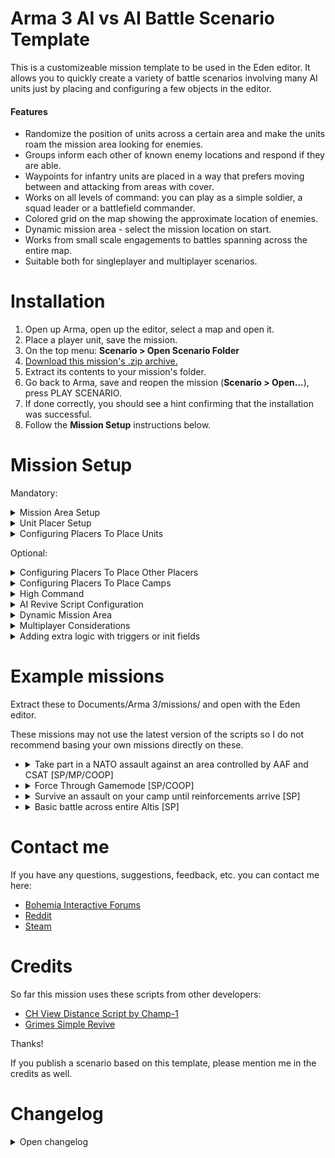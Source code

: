# Arma 3 AI vs AI Battle Scenario Template
This is a customizeable mission template to be used in the Eden editor. It allows you to quickly create a variety of battle scenarios involving many AI units just by placing and configuring a few objects in the editor.

#### Features
- Randomize the position of units across a certain area and make the units roam the mission area looking for enemies.
- Groups inform each other of known enemy locations and respond if they are able.
- Waypoints for infantry units are placed in a way that prefers moving between and attacking from areas with cover.
- Works on all levels of command: you can play as a simple soldier, a squad leader or a battlefield commander.
- Colored grid on the map showing the approximate location of enemies.
- Dynamic mission area - select the mission location on start.
- Works from small scale engagements to battles spanning across the entire map.
- Suitable both for singleplayer and multiplayer scenarios.

# Installation
1. Open up Arma, open up the editor, select a map and open it.
2. Place a player unit, save the mission.
3. On the top menu: <b>Scenario > Open Scenario Folder</b>
4. [Download this mission's .zip archive.](https://github.com/RimantasGalvonas/Arma-3-AI-vs-AI-Battle-Scenario-Template/releases/download/1.3.2/AI-vs-AI-Battle-Scenario-Template-1.3.2.zip)
5. Extract its contents to your mission's folder.
6. Go back to Arma, save and reopen the mission (**Scenario > Open...**), press PLAY SCENARIO.
7. If done correctly, you should see a hint confirming that the installation was successful.
8. Follow the **Mission Setup** instructions below.

# Mission Setup
Mandatory:
<details>
<summary>Mission Area Setup</summary>

## Mission Area Setup
<ol>
<li>You must place a <b>Game Logic</b> entity (Found in Systems > Logic Entities) where you want the mission to take place.</li>
<li>You must name that entity <b>patrolCenter</b>.</li>
<li>
Enter these into said entity's init box:
<pre>
this setVariable ["patrolRadius", <b>1000</b>];
this setVariable ["intelGridSize", <b>100</b>];
this setVariable ["maxInfantryResponseDistance", <b>500</b>];
this setVariable ["maxVehicleResponseDistance", <b>1500</b>];
this setVariable ["maxAirResponseDistance", <b>10000</b>];
this setVariable ["dynamic", <b>false</b>];
</pre>
<b>1000</b> is the radius of the mission area. Units will roam around it looking for enemies. You may adjust the number.

<b>100</b> is the size of a colored square on the map showing you the approximate location of enemies in the mission area. You may adjust this number or set it to <b>0</b> to disable it. Setting the value to something very low will give you very precise positions but may negatively impact performance.

<b>500</b>, <b>1500</b>, <b>10000</b> are maximum distances at which infantry, vehicles and aircraft respond to intel about enemy locations. You may adjust these numbers.

You may change the <b>false</b> to <b>true</b> in `this setVariable ["dynamic", false];` to enable mission location selection at mission start. Read more about it below in the <b>Dynamic Mission Area</b> section.
</li>
<li>It is recommended to place a <b>Military Symbols</b> module in the editor (found in: <b>Systems > Modules > Other</b>). It allows you to see the position of friendly groups on the map.</li>
</ol>
<br>
</details>

<details>
<summary>Unit Placer Setup</summary>

## Unit Placer Setup
<b>Placers</b> are used to place AI units randomly within a certain area.

You must create some <b>placers</b> and sync them to the <b>Patrol Center</b> entity.
<ol>
<li>Place a <b>Game Logic</b> entity somewhere.
<li>
In its init box enter this:<br>
<pre>
this setVariable ["logicType", "placer"];
this setVariable ["minSpawnRadius", <b>0</b>];
this setVariable ["maxSpawnRadius", <b>600</b>];
</pre>

You may adjust the **numbers** for minSpawnRadius and maxSpawnRadius. These values determine the min/max distance from the placer where units can be spawned.
</li>

<li>Sync the <b>placer</b> to the <b>Patrol Center</b>.</li>
</ol>

You may repeat these steps to make as many placers as you want. At least two are recommended - one for each side.

<br>
</details>

<details>
<summary>Configuring Placers To Place Units</summary>

## Configuring Placers To Place Units
This randomizes the location of units within the radius defined in the placer and continuously creates waypoints to make the units patrol the mission area.

There are two ways of doing this:
<ol>
<li>
<details>
<summary><b>Syncing units (Recommended)</b></summary>
<br>
The simplest way to make a placer spawn units is to place units or vehicles in the editor and sync them to the placer.
<br><br>
Sync only one unit from the group, not the entire group. Doing otherwise would still work but it forces redundant calculations and makes initialization much slower.
<br><br>

Other things that can be synced to placers:
- **Respawn Position** Module
- **Spawn AI** Module
- **Spawn AI: Spawnpoint** Module
- Objects
<br><br>
</details>
</li>
<li>
<details>
<summary><b>Group variable</b></summary>

This method is more complex to setup but it has its uses. This makes the placer spawn new units rather than relocate those that were already created in the editor, meaning you could, for example, activate this placer at some later point in the mission to spawn reinforcements (see the <b>Adding extra logic with triggers or init fields</b> section below).
<br><br>

Add this to the placer's init box:
<pre>
this setVariable ["groups", [
    (<b>GROUP_CONFIG</b>),
    (<b>GROUP_CONFIG</b>),
    (<b>GROUP_CONFIG</b>)
]];
</pre>

Then do one or both of the following:
<ol>
<li>
<b>Use predefined group configs</b>

Replace <b>GROUP_CONFIG</b> with a group config path which can be found in the Eden editor <b>Tools -> Config Viewer</b>. Find <b>cfgGroups</b> on the left. Select the one you want and copy it from <b>Config Path</b> in the bottom of the screen. It should look something like this:<br>
<b>configFile >>"CfgGroups" >> "Indep" >> "IND_E_F" >> "Infantry" >> "I_E_InfTeam"</b><br>
You may add as many as you want. Add duplicates if you want more of the same group.
</li>
<li>
<b>Create custom groups</b>

You may also create custom groups out of individual units by replacing **(GROUP_CONFIG)** with for example:
<pre>
["<b>B_Truck_01_ammo_F</b>", "<b>B_Truck_01_Repair_F</b>"]
</pre>
These <b>names in bold</b> can be found by hovering over a unit placed in the Eden editor or in **configFile >> "CfgVehicles"**
</li>
</ol>
</details>
</li>
</ol>
<br>
</details>

Optional:

<details>
<summary>Configuring Placers To Place Other Placers</summary>

## Configuring Placers To Place Other Placers
You can also make **placers** place other **placers**. This could be used, for example, to make all the enemies spawn together in some spot but that spot's location would be randomized across a large area.

Due to technical reasons, you can't just sync the two placers together. It has to be done this way:
<ol>
<li>Create a <b>placer</b> as usual, sync it to the <b>patrolCenter</b>.
<li>Create another <b>placer</b> as usual. Sync units to it (or use the <b>groups</b> variable, see above) but DON'T sync the placer itself to anything. You must give this <b>placer</b> a name. For example <b>randomized_position_placer</b></li>
<li>
Add this to the init box of the <b>placer created in step 1</b>:
<pre>
this setVariable ["childPlacers", [<b>randomized_position_placer</b>]];
</pre>

You can use more than one:<br>
<pre>
this setVariable ["childPlacers", [<b>unitPlacer1</b>, <b>unitPlacer2</b>]];
</pre>
</li>
</ol>

The **placer created in step 1** will randomize the position of the **placer created in step 2**. The latter one will in turn randomize the position of units assigned to it.

You may also add this to the init box of the **placer created in step 2** to attempt to place it at a location that has a road within its radius:
<pre>
this setVariable ["preferRoad", true];
</pre>

<br>
</details>

<details>
<summary>Configuring Placers To Place Camps</summary>

## Configuring Placers To Place Camps
You can spawn camps by adding this to a placer's init box:
<pre>
this setVariable ["camps", [<b>side1</b>, <b>side2</b>]];
</pre>

Valid values for **sides** are **blufor**, **opfor**, **independent**. You may use as many as you want, duplicates are allowed.

The camps will be populated with units from the chosen side.

<br>
</details>

<details>
<summary>High Command</summary>

## High Command
High Command allows you to manually assign waypoints to chosen AI groups instead of having them roam the mission area automatically.

To enable it:
<ol>
<li>
Place a <b>High Command - Commander</b> module (found in: <b>Systems > Modules > Other</b>) in the editor.
</li>
<li>
Sync a playable unit to the <b>High Command - Commander</b> module.
</li>
<li>
Place a <b>High Command - Subordinate</b> module and sync it to the <b>High Command - Commander</b> module. You don't need to sync any units to the subordinate module.
</li>
<li>
Add this to the init box of some <b>placers</b>. It will allow you to command the units from that placer:
<pre>
this setVariable ["highCommandSubordinates", true];
</pre>
</li>
</ol>

To enter high command mode, press **Left Ctrl+Space**.

<br>
</details>

<details>
<summary>AI Revive Script Configuration</summary>

## AI Revive Script Configuration
This mission template has the [Grimes Simple Revive](https://github.com/kcgrimes/grimes-simple-revive) script integrated.

To enable it, change the **G_Revive_System** and **G_Briefing** values to **true** in the **G_Revive_init.sqf** file.

There are more configurations in there and they are well documented by the comments in the file. Adjust them to your liking.

<br>
</details>

<details>
<summary>Dynamic Mission Area</summary>

## Dynamic Mission Area
You can put this in the init box of the <b>patrolCenter</b> entity to enable mission location selection on mission start:
<pre>this setVariable ["dynamic", true];</pre>

Some things to keep in mind:
<ul>
<li>
Relative positions of synced placers are preserved. If you want a certain placer not to be moved when changing the mission location, you can add this to its init box:
<pre>this setVariable ["dynamic", false];</pre>
</li>
<li>
Sync your <b>triggers</b> to the <b>patrolCenter</b> entity to have them moved when changing the mission location. It is advised to add this to the <b>condition</b> box of the triggers:
<pre>this && Rimsiakas_missionInitialized</pre>
This makes the trigger inactive until placement of units on the battlefield is finished.
</li>
<li>
Using the <b>Advanced Config</b> dialog allows you to rotate and scale the mission area.<br/>When you change the scale of the mission area, the triggers the areas of triggers and placers that are synced to the <b>Patrol Center</b> entity are also scaled.<br/>
If you want the placer spawn radiuses not to change when doing this, add this variable to its init field:
<pre>this setVariable ["scalable", false];</pre>
Because triggers do not have an init field, you will have to use an init field of some other entity (e.g. <b>Game Logic</b>) to set this value:
<pre>triggerName setVariable ["scalable", false];</pre>
</li>
</ul>

<br>
</details>

<details>
<summary>Multiplayer Considerations</summary>

## Multiplayer Considerations
Here are some things to keep in mind when using this template to create multiplayer missions:
- When placing units on the map, make sure to place them some distance apart and facing away from hostile units. Otherwise when the mission starts the group may spawn in combat mode.
- When using Dynamic Mission Area in multiplayer, the configuration dialog may show up before the map loading screen goes away. In that case you will have to wait for the loading screen to go away if you wish to use the location preview button.
- **Respawn Position** modules can be synced to placers to have their locations randomized.
- Other than that, nothing too special is required for this to work on multiplayer:<br>
  Set some settings in <b>Attributes > Multiplayer...</b> in the editor, set some units as playable and you're good to go.


<br>
</details>

<details>
<summary>Adding extra logic with triggers or init fields</summary>

## Adding extra logic with triggers or init fields
<ul>
<li>
<details>
<summary>Waiting until the mission has fully initialized</summary>

Init fields and statements in triggers are evaluated as soon as the mission loads. However, the mission setup scripts may still be moving things around. This may cause triggers to activate prematurely and have other undesired effects.

When the scripts have finished setting up the mission, a <b>Rimsiakas_missionInitialized</b> variable is created. You can check for its existence to make sure your triggers or code in init fields is evaluated only after the mission has fully initialized.

Example trigger condition:
<pre>
this && Rimsiakas_missionInitialized
</pre>

Example init field:
<pre>
_var = [] spawn {
    waitUntil {!isNil "Rimsiakas_missionInitialized"};
    // your code here
};
</pre>
<br>
</details>
</li>
<li>
<details>
<summary>Moving the mission area</summary>

You can move the mission area and all the placers and triggers synced to it with this command:
<pre>
[_newPosition, _rotationAngle] call Rimsiakas_fnc_moveMissionArea;
</pre>
After that you have to reinitialize the intel grid, if you are using it:
<pre>
remoteExec ["Rimsiakas_fnc_createIntelGrid"];
</pre>
<br>
</details>
</li>
<li>
<details>
<summary>Manually activating a placer</summary>

Placers can be activated manually like this:
<pre>
_var = [] spawn {
    [placerName] call Rimsiakas_fnc_placer;

    {_x enableAI "all";} forEach allUnits;
};
</pre>

When placing units, the AI for those units is disabled, that's why there's a line there to reenable AI.

Note that these commands are wrapped in a `[] spawn {}` statement. This makes the placer run in the [scheduler](https://community.bistudio.com/wiki/Scheduler). This is needed because the logic for placers that have subplacers requires [script suspension](https://community.bistudio.com/wiki/Scheduler#Suspension).
<br>
<br>
</details>
</li>
<li>
<details>
<summary>Making a group attack a specific unit</summary>
<pre>
[_group, _target, _targetPriority] call Rimsiakas_fnc_attackEnemy;
</pre>
<b>_target</b> must be a human unit.<br>
<b>_targetPriority</b> - a number (default 1). It is one of the criteria in determining if a group can abandon its target for a new one. Set it to 100 to make sure the group stays on this target.
<br>
<br>
</details>
</li>
<li>
<details>
<summary>Making a group search for enemies in the mission area</summary>
<pre>
[_group] call Rimsiakas_fnc_searchForEnemies;
</pre>
This will also make the group abandon its current target.
<br>
<br>
</details>
</li>
<li>
<details>
<summary>Making a group ignore all the intel about enemy locations</summary>
<pre>
_group setVariable ["ignoreIntel", true];
</pre>
</details>
</li>
</ul>
</details>

# Example missions
Extract these to Documents/Arma 3/missions/ and open with the Eden editor.

These missions may not use the latest version of the scripts so I do not recommend basing your own missions directly on these.
<ul>
<li>
<details>
<summary>Take part in a NATO assault against an area controlled by AAF and CSAT [SP/MP/COOP]</summary>
<br>

[Download](https://github.com/RimantasGalvonas/Arma-3-AI-vs-AI-Battle-Scenario-Template/releases/download/1.3.2/PartakeInAnAssaultAgainstEnemySector.Altis.zip)

This is the main example mission, showing off most of the available functionality and includes an explanation on how it was made in the mission diary.

Made on v1.3.2
</details>
</li>
<li>
<details>
<summary>Force Through Gamemode [SP/COOP]</summary>
<br>

[Download](https://github.com/RimantasGalvonas/Arma-3-AI-vs-AI-Battle-Scenario-Template/releases/download/1.3.2/ForceThroughMissions.zip)

This is the source for these missions: https://steamcommunity.com/workshop/filedetails/?id=2427506774

This scenario demonstrates the possibility to add additional logic to the scenarios right in the editor without having to modify the scripts themselves. Look for the **missionLocationChangerLogic** object and expressions in the **Spawn AI** modules.

Made on v1.3.2

Editing tutorial:
https://www.youtube.com/watch?v=kwI_mhtQ6OI

</details>
</li>
<li>
<details>
<summary>Survive an assault on your camp until reinforcements arrive [SP]</summary>
<br>

[Download](https://github.com/RimantasGalvonas/Arma-3-AI-vs-AI-Battle-Scenario-Template/releases/download/0.4.4/HoldOutUntilReinforcementsArrive.Altis.zip)

An intense scenario where you must survive an attack from all sides until reinforcements arrive to eliminate the enemy threat.

Made on v0.4.4
</details>
</li>
<li>
<details>
<summary>Basic battle across entire Altis [SP]</summary>
<br>

[Download](https://github.com/RimantasGalvonas/Arma-3-AI-vs-AI-Battle-Scenario-Template/releases/download/1.0.1/WarAcrossAltis.Altis.zip)

Basically just a benchmark to show the scalability of these scripts.

Made on v1.0.1
</details>
</li>
</ul>

# Contact me
If you have any questions, suggestions, feedback, etc. you can contact me here:
- [Bohemia Interactive Forums](https://forums.bohemia.net/forums/topic/231958-release-ai-vs-ai-battle-scenario-template-spmpcoop/)
- [Reddit](https://www.reddit.com/r/armadev/comments/l8y1wy/ai_vs_ai_battle_scenario_template/)
- [Steam](https://steamcommunity.com/app/107410/discussions/18/3104638636520370752/)

# Credits
So far this mission uses these scripts from other developers:

- [CH View Distance Script by Champ-1](https://www.armaholic.com/page.php?id=27390)
- [Grimes Simple Revive](https://github.com/kcgrimes/grimes-simple-revive)

Thanks!

If you publish a scenario based on this template, please mention me in the credits as well.

# Changelog
<details>
<summary>Open changelog</summary>
<ul>
<li>
1.3.2 (2025-10-25)
<ul>
<li>New setting to prevent AI from leaving the formation to engage targets.</li>
<li>Show what friendly groups are attacking on the map.</li>
<li>Make the battle area border more visible.</li>
</ul>
</li>
<li>
1.3.1 (2025-10-22)
<ul>
<li>Target selection improvements:</li>
<ul>
<li>Find best target on the first run, reducing annoying target switching.</li>
<li>Make groups prioritize targets that have fewer units already attacking them.</li>
<li>Configurable limit on how many groups can be targeting the same group. This helps keep the battle a bit more spread out rather than condensing into a single spot.</li>
<li>Allow unengaged units that are closest to possible targets choose their targets first, resulting in less random looking target selections.</li>
</ul>
<li>Change the patrol endpoint to MOVE instead of SEARCH AND DESTROY, removing the pointless wandering around at the end of the patrol route.</li>
<li>Fix intel grid appearance - remove grey blocks, add border instead.</li>
</ul>
</li>
<li>
1.3.0 (2025-10-05)
<ul>
<li>AI configuration dialog with options for:</li>
<ul>
<li>Group patrol and attack formation.</li>
<li>Movement speed, including a custom "smart" mode where AI runs in open areas and moves slowly in cover.</li>
<li>Allowing last remaining units from a wiped out group join a new group nearby.</li>
</ul>
<li>More forest detection improvements, again.</li>
</ul>
</li>
<li>
1.2.2 (2021-10-03)
<ul>
<li>Make forest detection more sensitive.</li>
<li>Decrease flanking distance when position is among buildings the same way as with forests.</li>
</ul>
</li>
<li>
1.2.1 (2021-07-03)
<ul>
<li>Add fog slider.</li>
<li>Add visible mission area border in preview.</li>
</ul>
</li>
<li>
1.2.0 (2021-06-16)
<ul>
<li>Make Dynamic Mission Area compatible with dedicated servers.</li>
</ul>
</li>
<li>
1.1.3 (2021-06-12)
<ul>
<li>Fix unit placement incompatibility with RHS vehicles.</li>
<li>Allow multiple groups to disperse instead of sweeping the area of last contact if no new targets are known.</li>
</ul>
</li>
<li>
1.1.2 (2021-04-28)
<ul>
<li>Make groups take cover when staying at waypoints to look for enemies.</li>
<li>Decrease engagement and flanking distance in forests.</li>
<li>Fix actual vantage point waypoints not being added.</li>
<li>Allow switching to a different target when the current target group is fleeing.</li>
</ul>
</li>
<li>
1.1.1 (2021-03-25)
<ul>
<li>Fix group icons and view distance settings disappearing after a few times dying.</li>
<li>Stop player-deployed UAVs from reacting to intel on their own.</li>
<li>Add 'relocateToNearestLandIfOnWater' variable for placers to relocate the placer to the nearest coast automatically.</li>
</ul>
</li>
<li>
1.1.0 (2021-03-17)
<ul>
<li>Dynamic Mission Area - Add advanced mission area configuration dialog, allowing rotation and scaling of the mission area.</li>
</ul>
</li>
<li>
1.0.4 (2021-03-11)
<ul>
<li>Add rotation param to moveMissionArea function.</li>
<li>Add an extra position search fallback for objects placement.</li>
<li>Increase the random roam area.</li>
<li>Place combat movement waypoints placement more precisely near cover.</li>
<li>Make groups hold position only at waypoints with enough cover.</li>
</ul>
</li>
<li>
1.0.3 (2021-03-09)
<ul>
<li>Decrease group's tendency to clump together.</li>
<li>Don't show Grimes Simple Revive validation messages if it's not enabled.</li>
<li>Fix intel grid not matching the mission exactly.</li>
<li>Fix group icons sometimes disappearing from the map after teamswitch or respawn</li>
<li>Allow syncing objects to placers</li>
</ul>
</li>
<li>
1.0.2 (2021-02-08)
<ul>
<li>Allow syncing Spawn AI modules to placers.</li>
</ul>
</li>
<li>
1.0.1 (2021-02-04)
<ul>
<li>Take height advantage into consideration when choosing a position to attack from.</li>
</ul>
</li>
<li>
1.0.0 (2021-01-31)
<ul>
<li>Stop mounted units charging straight onto their targets by using DESTROY instead of SAD waypoints for vehicles.</li>
</ul>
</li>
<li>
0.7.3 (2021-01-30)
<ul>
<li>Prevent empty vehicles from being assigned as targets</li>
</ul>
</li>
<li>
0.7.2 (2021-01-25)
<ul>
<li>Refactoring to expose some logic for easier manipulation with in-game scripts</li>
<li>Allow usage of respawn position modules with placers</li>
</ul>
</li>
<li>
0.7.1 (2021-01-17)
<ul>
<li>Fix ground units trying to attack UAVs, causing waypoints being created infinitely</li>
<li>Stop APCs from trying to engage tanks</li>
</ul>
</li>
<li>
0.7.0 (2021-01-16)
<ul>
<li>Infantry combat movement overhaul - squads will try to find an advantageous position with good visibility to fire from rather than advance onto the targets directly</li>
<li>Adjusted the evaluation if the group has seen its target recently to check for any target group member rather than the specific target</li>
</ul>
</li>
<li>
0.6.5 (2021-01-08)
<ul>
<li>Fix parent and child placer configurations getting mixed up, causing all units from parent placer being placed close together</li>
<li>Optimizations for intel sharing</li>
<li>Workaround for an Arma bug which could cause groups spawned with camps being assigned waypoints from other groups</li>
<li>Make groups stay at their search and destroy waypoints until they've dealt with or lost contact with their target</li>
<li>Remove the in-game setup instructions and show link to this documentation instead</li>
</ul>
</li>
<li>
0.6.4 (2021-01-04)
<ul>
<li>Add ability to configure date/time and weather in mission location selection</li>
</ul>
</li>
<li>
0.6.3 (2021-01-03)
<ul>
<li>Fix groups not redirecting to nearer targets</li>
<li>React to intel about new position of current target</li>
</ul>
</li>
<li>
0.6.2 (2021-01-02)
<ul>
<li>Fix not all types of triggers and vehicles being moved when using dynamic mission location</li>
<li>Speed up AI reenabling</li>
</ul>
</li>
<li>
0.6.1 (2020-12-31)
<ul>
<li>Removed automatically enabling team switch for group units as it can be controlled in the editor by setting the unit as playable</li>
<li>Fixed AI not being re-enabled after teamswitching</li>
<li>Fixed "View Distance Settings" action not being added after teamswitch or respawn</li>
</ul>
</li>
<li>
0.6.0 (2020-12-31)
<ul>
<li>Added an option to selection the mission location on mission start</li>
</ul>
</li>
<li>
0.5.0 (2020-12-26)
<ul>
<li>Multiplayer support</li>
</ul>
</li>
<li>
0.4.10 (2020-12-23)
<ul>
<li>Added an option to prefer placing subplacers on roads</li>
<li>Stop non-air units chasing after air units</li>
</ul>
</li>
<li>
0.4.9 (2020-12-21)
<ul>
<li>Set SUPPORT waypoint for groups with support vehicles</li>
</ul>
</li>
<li>
0.4.8 (2020-12-20)
<ul>
<li>Fixed allied side group icons disappearing when teamswitching</li>
</ul>
</li>
<li>
0.4.7 (2020-12-19)
<ul>
<li>Camp spawn improvements - random rotation, allow both static and non-static units in camp</li>
</ul>
</li>
<li>
0.4.6 (2020-12-15)
<ul>
<li>Updated the intel share logic to make units redirect to closer targets</li>
</ul>
</li>
<li>
0.4.5 (2020-12-15)
<ul>
<li>Scalability improvements to support very large mission areas</li>
</ul>
</li>
<li>
0.4.4 (2020-12-14)
<ul>
<li>Fix vehicles sometimes spawning somewhere far away</li>
</ul>
</li>
<li>
0.4.3 (2020-12-14)
<ul>
<li>Configured the AI revive script to be disabled by default</li>
</ul>
</li>
<li>
0.4.2 (2020-12-13)
<ul>
<li>Use DESTROY instead of SEARCH AND DESTROY waypoint for tank targets to allow armor to be redirected as soon as they deal with their targets</li>
</ul>
</li>
<li>
0.4.1 (2020-12-12)
<ul>
<li>Fixed mechanized infantry vehicles ofter exploding on spawn</li>
</ul>
</li>
<li>
0.4.0 (2020-12-12)
<ul>
<li>Implement Grimes Simple Revive script</li>
</ul>
</li>
<li>
0.3.0 (2020-12-12)
<ul>
<li>Added sharing of intel about known enemy positions between groups</li>
<li>Orient groups toward waypoint on spawn</li>
</ul>
</li>
<li>
0.2.1 (2020-12-11)
<ul>
<li>Initialization speed improvements</li>
</ul>
</li>
<li>
0.2.0 (2020-12-10)
<ul>
<li>Prefer placing vehicles on roads</li>
<li>Fix some issues with high command mode</li>
</ul>
</li>
<li>
0.1.0 (2020-12-09)
<ul>
<li>First release</li>
</ul>
</li>
</ul>
</details>